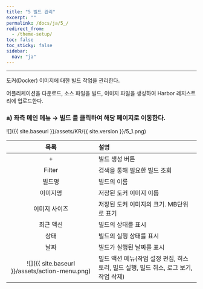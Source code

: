 ```yaml
---
title: "5 빌드 관리"
excerpt: ""
permalink: /docs/ja/5_/
redirect_from:
  - /theme-setup/
toc: false
toc_sticky: false
sidebar:
  nav: "ja"
---
```


---
도커\(Docker\) 이미지에 대한 빌드 작업을 관리한다.

어플리케이션을 다운로드, 소스 파일을 빌드, 이미지 파일을 생성하여 Harbor 레지스트리에 업로드한다.

### a\) 좌측 메인 메뉴 → 빌드 를 클릭하여 해당 페이지로 이동한다.
![]({{ site.baseurl }}/assets/KR/{{ site.version }}/5_1.png)

| **목록** | **설명** |
| :---: | :--- |
| + | 빌드 생성 버튼 |
| Filter | 검색을 통해 필요한 빌드 조회 |
| 빌드명 | 빌드의 이름 |
| 이미지명 | 저장된 도커 이미지 이름 |
| 이미지 사이즈 | 저장된 도커 이미지의 크기. MB단위로 표기 |
| 최근 액션 | 빌드의 상태를 표시 |
| 상태 | 빌드의 실행 상태를 표시 |
| 날짜 | 빌드가 실행된 날짜를 표시 |
| ![]({{ site.baseurl }}/assets/action-menu.png) | 빌드 액션 메뉴(작업 설정 편집, 히스토리, 빌드 실행, 빌드 취소, 로그 보기, 작업 삭제) |
